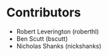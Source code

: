 Contributors
============

- Robert Leverington (roberthl)
- Ben Scutt (bscutt)
- Nicholas Shanks (nickshanks)
